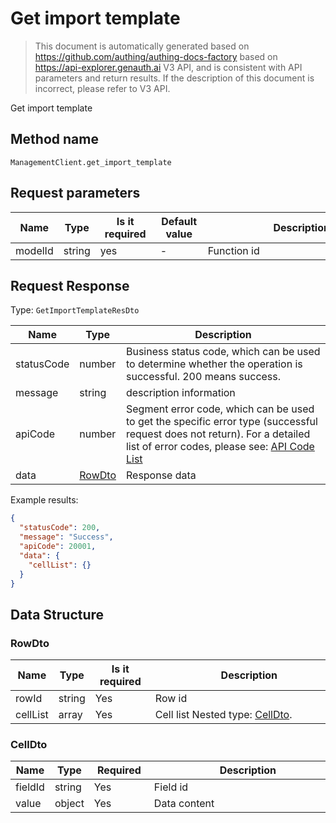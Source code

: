 # Get import template

<!--
Warning ⚠️:
Do not modify this document directly,
https://github.com/Authing/authing-docs-factory
Use this project to generate
-->

<LastUpdated />

> This document is automatically generated based on https://github.com/authing/authing-docs-factory based on https://api-explorer.genauth.ai V3 API, and is consistent with API parameters and return results. If the description of this document is incorrect, please refer to V3 API.

Get import template

## Method name

`ManagementClient.get_import_template`

## Request parameters

| Name    | Type   | <div style="width:80px">Is it required</div> | <div style="width:60px">Default value</div> | <div style="width:300px">Description</div> | <div style="width:200px">Sample value</div> |
| ------- | ------ | -------------------------------------------- | ------------------------------------------- | ------------------------------------------ | ------------------------------------------- |
| modelId | string | yes                                          | -                                           | Function id                                |                                             |

## Request Response

Type: `GetImportTemplateResDto`

| Name       | Type                         | Description                                                                                                                                                                                                                                                                                                                                       |
| ---------- | ---------------------------- | ------------------------------------------------------------------------------------------------------------------------------------------------------------------------------------------------------------------------------------------------------------------------------------------------------------------------------------------------- |
| statusCode | number                       | Business status code, which can be used to determine whether the operation is successful. 200 means success.                                                                                                                                                                                                                                      |
| message    | string                       | description information                                                                                                                                                                                                                                                                                                                           |
| apiCode    | number                       | Segment error code, which can be used to get the specific error type (successful request does not return). For a detailed list of error codes, please see: [API Code List](https://api-explorer.genauth.ai/?tag=group/%E5%BC%80%E5%8F%91%E5%87%86%E5%A4%87#tag/%E5%BC%80%E5%8F%91%E5%87%86%E5%A4%87/%E9%94%99%E8%AF%AF%E5%A4%84%E7%90%86/apiCode) |
| data       | <a href="#RowDto">RowDto</a> | Response data                                                                                                                                                                                                                                                                                                                                     |

Example results:

```json
{
  "statusCode": 200,
  "message": "Success",
  "apiCode": 20001,
  "data": {
    "cellList": {}
  }
}
```

## Data Structure

### <a id="RowDto"></a> RowDto

| Name     | Type   | <div style="width:80px">Is it required</div> | <div style="width:300px">Description</div>             | <div style="width:200px">Sample value</div> |
| -------- | ------ | -------------------------------------------- | ------------------------------------------------------ | ------------------------------------------- |
| rowId    | string | Yes                                          | Row id                                                 |                                             |
| cellList | array  | Yes                                          | Cell list Nested type: <a href="#CellDto">CellDto</a>. |                                             |

### <a id="CellDto"></a> CellDto

| Name    | Type   | <div style="width:80px">Required</div> | <div style="width:300px">Description</div> | <div style="width:200px">Sample value</div> |
| ------- | ------ | -------------------------------------- | ------------------------------------------ | ------------------------------------------- |
| fieldId | string | Yes                                    | Field id                                   |                                             |
| value   | object | Yes                                    | Data content                               |                                             |
